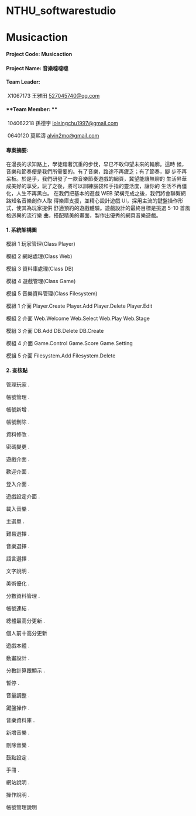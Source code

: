 # NTHU_softwarestudio
# Musicaction

#### **Project Code:**  Musicaction

#### **Project Name:** 音樂噠噠噠

#### **Team Leader:**

​	X1067173 王雅田 527045740@qq.com

#### **Team Member: **

​	104062218 孫德宇 lolsingchu1997@gmail.com 

​	0640120 莫熙濤 alvin2mo@gmail.com ​

#### 專案摘要:

在漫長的求知路上，學徒踏著沉重的步伐，早已不敢仰望未來的輪廓。這時 候，音樂和節奏便是我們所需要的。有了音樂，路途不再疲乏；有了節奏，腳 步不再呆板。於是乎，我們研發了一款音樂節奏遊戲的網頁，冀望能讓無聊的 生活昇華成美好的享受，玩了之後，將可以訓練腦袋和手指的靈活度，讓你的 生活不再僵化，人生不再黑白。 在我們把基本的遊戲 WEB 架構完成之後，我們將會聯繫網路知名音樂創作人取 得樂庫支援，並精心設計遊戲 UI，採用主流的鍵盤操作形式，使其為玩家提供 舒適預約的遊戲體驗。遊戲設計的最終目標是挑選 5-10 首風格迥異的流行樂 曲，搭配精美的畫面，製作出優秀的網頁音樂遊戲。 

#### 1. 系統架構圖

模組 1 玩家管理(Class Player) 

模組 2 網站處理(Class Web) 

模組 3 資料庫處理(Class DB) 

模組 4 遊戲管理(Class Game) 

模組 5 音樂資料管理(Class Filesystem) 

模組 1 介面 Player.Create Player.Add Player.Delete Player.Edit 

模組 2 介面 Web.Welcome Web.Select Web.Play Web.Stage 

模組 3 介面 DB.Add DB.Delete DB.Create 

模組 4 介面 Game.Control Game.Score Game.Setting 

模組 5 介面 Filesystem.Add Filesystem.Delete 

#### 2. 查核點

管理玩家 .

帳號管理 .

帳號新增 .

帳號刪除 .

資料修改 .

密碼變更 .

遊戲介面 .

歡迎介面 .

登入介面 .

遊戲設定介面 .

載入音樂 .

主選單 .

難易選擇 .

音樂選擇 .

語言選擇 .

文字說明 .

美術優化 .

分數資料管理 .

帳號連結 .

總體最高分更新 .

個人前十高分更新 

遊戲本體 .

動畫設計 .

分數計算跟顯示 .

暫停 .

音量調整 .

鍵盤操作 .

音樂資料庫 .

新增音樂 .

刪除音樂 .

鼓點設定 .

手冊 .

網站說明 .

操作說明 .

帳號管理說明 
